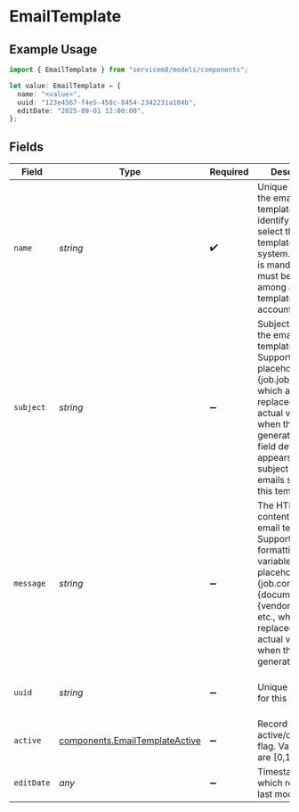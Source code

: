 # EmailTemplate

## Example Usage

```typescript
import { EmailTemplate } from "servicem8/models/components";

let value: EmailTemplate = {
  name: "<value>",
  uuid: "123e4567-f4e5-458c-8454-2342231a104b",
  editDate: "2025-09-01 12:00:00",
};
```

## Fields

| Field                                                                                                                                                                                                                                                 | Type                                                                                                                                                                                                                                                  | Required                                                                                                                                                                                                                                              | Description                                                                                                                                                                                                                                           | Example                                                                                                                                                                                                                                               |
| ----------------------------------------------------------------------------------------------------------------------------------------------------------------------------------------------------------------------------------------------------- | ----------------------------------------------------------------------------------------------------------------------------------------------------------------------------------------------------------------------------------------------------- | ----------------------------------------------------------------------------------------------------------------------------------------------------------------------------------------------------------------------------------------------------- | ----------------------------------------------------------------------------------------------------------------------------------------------------------------------------------------------------------------------------------------------------- | ----------------------------------------------------------------------------------------------------------------------------------------------------------------------------------------------------------------------------------------------------- |
| `name`                                                                                                                                                                                                                                                | *string*                                                                                                                                                                                                                                              | :heavy_check_mark:                                                                                                                                                                                                                                    | Unique name of the email template. Used to identify and select the template in the system. This field is mandatory and must be unique among all email templates in the account.                                                                       |                                                                                                                                                                                                                                                       |
| `subject`                                                                                                                                                                                                                                             | *string*                                                                                                                                                                                                                                              | :heavy_minus_sign:                                                                                                                                                                                                                                    | Subject line for the email template. Supports variable placeholders like {job.job_address} which are replaced with actual values when the email is generated. This field defines what appears in the subject line of emails sent using this template. |                                                                                                                                                                                                                                                       |
| `message`                                                                                                                                                                                                                                             | *string*                                                                                                                                                                                                                                              | :heavy_minus_sign:                                                                                                                                                                                                                                    | The HTML body content of the email template. Supports rich text formatting and variable placeholders like {job.contact_first}, {document}, {vendor.name}, etc., which are replaced with actual values when the email is generated.                    |                                                                                                                                                                                                                                                       |
| `uuid`                                                                                                                                                                                                                                                | *string*                                                                                                                                                                                                                                              | :heavy_minus_sign:                                                                                                                                                                                                                                    | Unique identifier for this record                                                                                                                                                                                                                     | 123e4567-f4e5-458c-8454-2342231a104b                                                                                                                                                                                                                  |
| `active`                                                                                                                                                                                                                                              | [components.EmailTemplateActive](../../models/components/emailtemplateactive.md)                                                                                                                                                                      | :heavy_minus_sign:                                                                                                                                                                                                                                    | Record active/deleted flag.  Valid values are [0,1]                                                                                                                                                                                                   |                                                                                                                                                                                                                                                       |
| `editDate`                                                                                                                                                                                                                                            | *any*                                                                                                                                                                                                                                                 | :heavy_minus_sign:                                                                                                                                                                                                                                    | Timestamp at which record was last modified                                                                                                                                                                                                           | 2025-09-01 12:00:00                                                                                                                                                                                                                                   |
